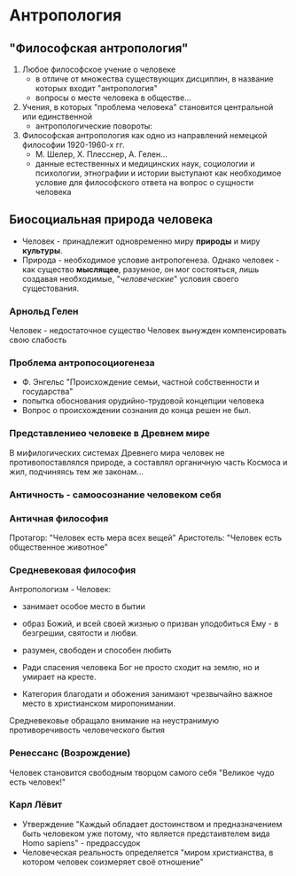 # Антропология
## "Философская антропология"
1) Любое философское учение о человеке
	- в отличе от множества существующих дисциплин, в название которых входит "антропология"
	- вопросы о месте человека в обществе...
2) Учения, в которых "проблема человека" становится центральной или единственной
	- антропологические повороты:
3) Философская антропология как одно из направлений немецкой философии 1920-1960-х гг.
	- М. Шелер, Х. Плесснер, А. Гелен...
	- данные естественных и медицинских наук, социологии и психологии, этнографии и истории выступают как необходимое условие для философского ответа на вопрос о сущности человека
## Биосоциальная природа человека
- Человек - принадлежит одновременно миру **природы** и миру **культуры**.
- Природа - необходимое условие антропогенеза. 
Однако человек - как существо **мыслящее**, разумное, он мог состояться, лишь создавая необходимые, "*человеческие*" условия своего сущестования.

### Арнольд Гелен
Человек - недостаточное существо
Человек вынужден компенсировать свою слабость

### Проблема антропосоциогенеза
- Ф. Энгельс "Происхождение семьи, частной собственности и государства"
- попытка обоснования орудийно-трудовой концепции человека
- Вопрос о происхождении сознания до конца решен не был.

### Представлениео человеке в Древнем мире
В мифилогических системах Древнего мира человек не противопоставлялся природе, а составлял органичную часть Космоса и жил, подчиняясь тем же законам...

### Античность - самоосознание человеком себя
### Античная философия
Протагор: "Человек есть мера всех вещей"
Аристотель: "Человек есть общественное животное"

### Средневековая философия
Антропологизм - Человек:
- занимает особое место в бытии
- образ Божий, и всей своей жизнью о призван уподобиться Ему - в безгрешии, святости и любви.
- разумен, свободен и способен любить

- Ради спасения человека Бог не просто сходит на землю, но и умирает на кресте.
- Категория благодати и обожения занимают чрезвычайно важное место в христианском миропонимании.

Средневековье обращало внимание на неустранимую противоречивость человеческого бытия

### Ренессанс (Возрождение)
Человек становится свободным творцом самого себя
"Великое чудо есть человек!"
### Карл Лёвит
- Утверждение "Каждый обладает достоинством и предназначением быть человеком уже потому, что является предстаивтелем вида Homo sapiens" - предрассудок
- Человеческая реальность определяется "миром христианства, в котором человек соизмеряет своё отношение"